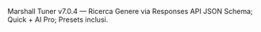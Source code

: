 Marshall Tuner v7.0.4 — Ricerca Genere via Responses API JSON Schema; Quick + AI Pro; Presets inclusi.
